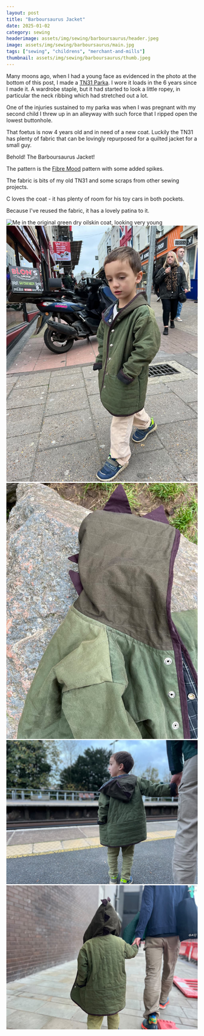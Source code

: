 ```yaml
---
layout: post
title: "Barboursaurus Jacket"
date: 2025-01-02
category: sewing
headerimage: assets/img/sewing/barboursaurus/header.jpeg
image: assets/img/sewing/barboursaurus/main.jpg
tags: ["sewing", "childrens", "merchant-and-mills"]
thumbnail: assets/img/sewing/barboursaurus/thumb.jpeg
---
```


Many moons ago, when I had a young face as evidenced in the photo at the bottom of this post, I made a [TN31 Parka](https://alicebartlett.co.uk/blog/tn31-parka). I wore it loads in the 6 years since I made it. A wardrobe staple, but it had started to look a little ropey, in particular the neck ribbing which had stretched out a lot.

One of the injuries sustained to my parka was when I was pregnant with my second child I threw up in an alleyway with such force that I ripped open the lowest buttonhole.

That foetus is now 4 years old and in need of a new coat. Luckily the TN31 has plenty of fabric that can be lovingly repurposed for a quilted jacket for a small guy.

Behold! The Barboursaurus Jacket!

The pattern is the [Fibre Mood](https://thefoldline.com/products/fibre-mood-child-teen-bobby-jacket) pattern with some added spikes.

The fabric is bits of my old TN31 and some scraps from other sewing projects.

C loves the coat - it has plenty of room for his toy cars in both pockets.

Because I've reused the fabric, it has a lovely patina to it.

![Me in the original green dry oilskin coat, looking very young](/assets/img/sewing/barboursaurus/me_in_jan.jpeg)
![Me in the original coat](/assets/img/sewing/barboursaurus/coat_1.jpeg)
![Chaz in his coat](/assets/img/sewing/barboursaurus/coat_2.jpeg)
![Chaz in his coat](/assets/img/sewing/barboursaurus/coat_3.jpeg)
![Chaz in his coat](/assets/img/sewing/barboursaurus/coat_4.jpeg)

